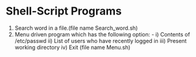 # Shell-Script Programs
1. Search word in a file.(file name Search_word.sh)
2. Menu driven program which has the following option: -
      i)	Contents of /etc/passwd
     ii)	List of users who have recently logged in
     iii)	Present working directory
     iv)	Exit
      (file name Menu.sh)
